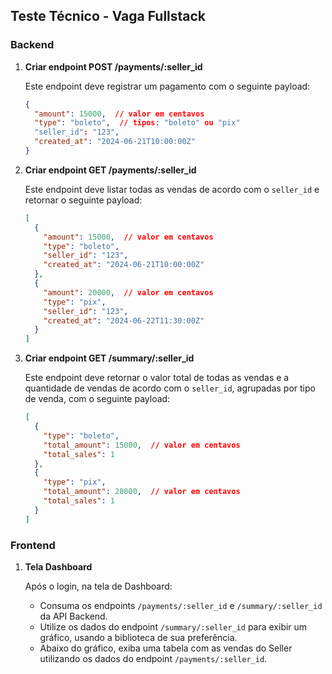 ## Teste Técnico - Vaga Fullstack

### Backend

1. **Criar endpoint POST /payments/:seller_id**

   Este endpoint deve registrar um pagamento com o seguinte payload:

   ```json
   {
     "amount": 15000,  // valor em centavos
     "type": "boleto",  // tipos: "boleto" ou "pix"
     "seller_id": "123",
     "created_at": "2024-06-21T10:00:00Z"
   }
   ```

2. **Criar endpoint GET /payments/:seller_id**

   Este endpoint deve listar todas as vendas de acordo com o `seller_id` e retornar o seguinte payload:

   ```json
   [
     {
       "amount": 15000,  // valor em centavos
       "type": "boleto",
       "seller_id": "123",
       "created_at": "2024-06-21T10:00:00Z"
     },
     {
       "amount": 20000,  // valor em centavos
       "type": "pix",
       "seller_id": "123",
       "created_at": "2024-06-22T11:30:00Z"
     }
   ]
   ```

3. **Criar endpoint GET /summary/:seller_id**

   Este endpoint deve retornar o valor total de todas as vendas e a quantidade de vendas de acordo com o `seller_id`, agrupadas por tipo de venda, com o seguinte payload:

   ```json
   [
     {
       "type": "boleto",
       "total_amount": 15000,  // valor em centavos
       "total_sales": 1
     },
     {
       "type": "pix",
       "total_amount": 20000,  // valor em centavos
       "total_sales": 1
     }
   ]
   ```

### Frontend

1. **Tela Dashboard**

   Após o login, na tela de Dashboard:

   - Consuma os endpoints `/payments/:seller_id` e `/summary/:seller_id` da API Backend.
   - Utilize os dados do endpoint `/summary/:seller_id` para exibir um gráfico, usando a biblioteca de sua preferência.
   - Abaixo do gráfico, exiba uma tabela com as vendas do Seller utilizando os dados do endpoint `/payments/:seller_id`.
